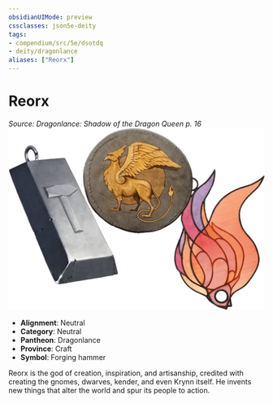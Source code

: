 ```yaml
---
obsidianUIMode: preview
cssclasses: json5e-deity
tags:
- compendium/src/5e/dsotdq
- deity/dragonlance
aliases: ["Reorx"]
---
```

# Reorx
*Source: Dragonlance: Shadow of the Dragon Queen p. 16* 
![Symbols Left to Right: Reorx, Shinare, and Sirrion](https://raw.githubusercontent.com/5etools-mirror-3/5etools-img/main/deities/DSotDQ/014-00-039.o-neutral-trio.webp#symbol)

- **Alignment**: Neutral
- **Category**: Neutral
- **Pantheon**: Dragonlance
- **Province**: Craft
- **Symbol**: Forging hammer

Reorx is the god of creation, inspiration, and artisanship, credited with creating the gnomes, dwarves, kender, and even Krynn itself. He invents new things that alter the world and spur its people to action.